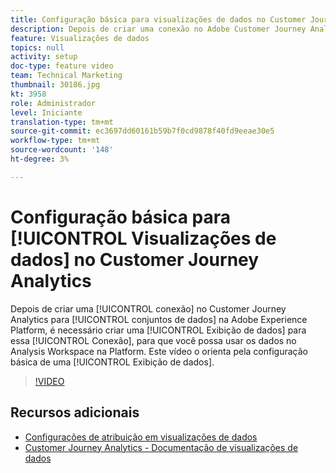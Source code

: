 ```yaml
---
title: Configuração básica para visualizações de dados no Customer Journey Analytics
description: Depois de criar uma conexão no Adobe Customer Journey Analytics com conjuntos de dados na Adobe Experience Platform, é necessário criar uma Exibição de dados para essa conexão, para que você possa usar os dados no Analysis Workspace na Platform. Este vídeo o orienta pela configuração básica de uma Exibição de dados.
feature: Visualizações de dados
topics: null
activity: setup
doc-type: feature video
team: Technical Marketing
thumbnail: 30186.jpg
kt: 3958
role: Administrador
level: Iniciante
translation-type: tm+mt
source-git-commit: ec3697dd60161b59b7f0cd9878f40fd9eeae30e5
workflow-type: tm+mt
source-wordcount: '148'
ht-degree: 3%

---
```



# Configuração básica para [!UICONTROL Visualizações de dados] no Customer Journey Analytics

Depois de criar uma [!UICONTROL conexão] no Customer Journey Analytics para [!UICONTROL conjuntos de dados] na Adobe Experience Platform, é necessário criar uma [!UICONTROL Exibição de dados] para essa [!UICONTROL Conexão], para que você possa usar os dados no Analysis Workspace na Platform. Este vídeo o orienta pela configuração básica de uma [!UICONTROL Exibição de dados].

>[!VIDEO](https://video.tv.adobe.com/v/30186/?quality=12&enable10seconds=on&speedcontrol=on)

## Recursos adicionais

* [Configurações de atribuição em visualizações de dados](attribution-settings-in-data-views.md)
* [Customer Journey Analytics - Documentação de visualizações de dados](https://docs.adobe.com/content/help/en/analytics-platform/using/cja-dataviews/create-dataview.html)
